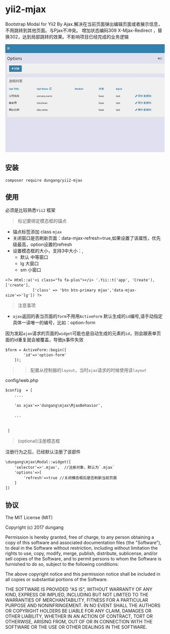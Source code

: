 # yii2-mjax

Bootstrap Modal for Yii2 By Ajax.解决在当前页面弹出编辑页面或者展示信息，不用跳转到其他页面。与Pjax不冲突。
增加状态编码309 X-Mjax-Redirect ，替换302，达到局部跳转的效果。不影响项目已经完成的业务逻辑

![模态框](images/mjax.gif)

## 安装

```
composer require dungang/yii2-mjax
```

## 使用

必须是比较熟悉`Yii2` 框架


> 标记要绑定模态框的锚点

* 锚点标签添加 class `mjax`
* 关闭窗口是否刷新页面：data-mjax-refresh=true,如果设置了该属性，优先级最高，option设置的refresh
* 设置模态框的大小，支持3中大小：,
    - 默认 中等窗口
    - lg   大窗口
    - sm   小窗口

```
<?= Html::a('<i class="fa fa-plus"></i> '.Yii::t('app', 'Create'), ['create'],
            ['class' => 'btn btn-primary mjax','data-mjax-size'=>'lg']) ?>
```



> 注意事项

- `ajax`返回的表当页面的`form`不用用`ActiveForm` 默认生成的`id`编号,请手动指定具体一读唯一的编号，比如：option-form

因为发起`ajax`请求的页面的`widget`可能也是自动生成的元素的`id`，则会跟表单页面的id重复就会被覆盖，导致js事件失效

```
$form = ActiveForm::begin([
        'id'=>'option-form'
    ]); 
```



>> 配置从控制器的`layout`，当时`ajax`请求的时候使用该`layout`

config/web.php

```
$config  = [
    ....
    
    'as ajax'=>'dungang\mjax\MjaxBehavior',
    
    ...
    
 
 ]
```

> (optional)注册模态框

注册行为之后，已经默认注册了该部件

```
\dungang\mjax\Modal::widget([
    'selector'=>'.mjax',  //注册对象，默认为`.mjax`
    'options'=>[
        'refresh'=>true //关闭模态框后是否刷新当前页面
    ]
])
```

## 协议

The MIT License (MIT)

Copyright (c) 2017 dungang

Permission is hereby granted, free of charge, to any person obtaining a copy of
this software and associated documentation files (the "Software"), to deal in
the Software without restriction, including without limitation the rights to
use, copy, modify, merge, publish, distribute, sublicense, and/or sell copies of
the Software, and to permit persons to whom the Software is furnished to do so,
subject to the following conditions:

The above copyright notice and this permission notice shall be included in all
copies or substantial portions of the Software.

THE SOFTWARE IS PROVIDED "AS IS", WITHOUT WARRANTY OF ANY KIND, EXPRESS OR
IMPLIED, INCLUDING BUT NOT LIMITED TO THE WARRANTIES OF MERCHANTABILITY, FITNESS
FOR A PARTICULAR PURPOSE AND NONINFRINGEMENT. IN NO EVENT SHALL THE AUTHORS OR
COPYRIGHT HOLDERS BE LIABLE FOR ANY CLAIM, DAMAGES OR OTHER LIABILITY, WHETHER
IN AN ACTION OF CONTRACT, TORT OR OTHERWISE, ARISING FROM, OUT OF OR IN
CONNECTION WITH THE SOFTWARE OR THE USE OR OTHER DEALINGS IN THE SOFTWARE.
